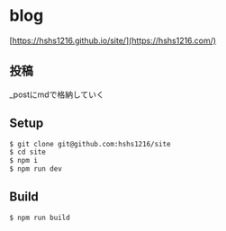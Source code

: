 # blog

[https://hshs1216.github.io/site/](https://hshs1216.com/)

## 投稿

_postにmdで格納していく

## Setup

```sh
$ git clone git@github.com:hshs1216/site
$ cd site
$ npm i
$ npm run dev
```

## Build

```sh
$ npm run build
```

